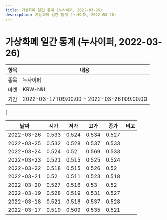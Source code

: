 ```yaml
---
title: 가상화폐 일간 통계 (누사이퍼, 2022-03-26)
description: 가상화폐 일간 통계 (누사이퍼, 2022-03-26)
---
```


가상화폐 일간 통계 (누사이퍼, 2022-03-26)
===

|항목|내용|
|--|--|
|종목|누사이퍼|
|마켓|KRW-NU|\i|종류|일 단위 캔들|
|기간|2022-03-17T09:00:00 - 2022-03-26T09:00:00
|

|날짜|시가|저가|고가|종가|비고|
|--|--|--|--|--|--|
|2022-03-26|0.533|0.524|0.534|0.527|    |
|2022-03-25|0.532|0.528|0.537|0.533|    |
|2022-03-24|0.524|0.52|0.569|0.533|    |
|2022-03-23|0.521|0.515|0.525|0.524|    |
|2022-03-22|0.518|0.515|0.526|0.52|    |
|2022-03-21|0.52|0.511|0.523|0.518|    |
|2022-03-20|0.527|0.516|0.53|0.52|    |
|2022-03-19|0.528|0.519|0.531|0.527|    |
|2022-03-18|0.521|0.516|0.537|0.528|    |
|2022-03-17|0.519|0.509|0.535|0.521|    |
